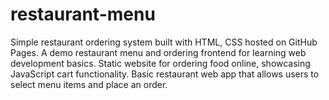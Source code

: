 # restaurant-menu
Simple restaurant ordering system built with HTML, CSS hosted on GitHub Pages.  A demo restaurant menu and ordering frontend for learning web development basics.  Static website for ordering food online, showcasing JavaScript cart functionality.  Basic restaurant web app that allows users to select menu items and place an order.
